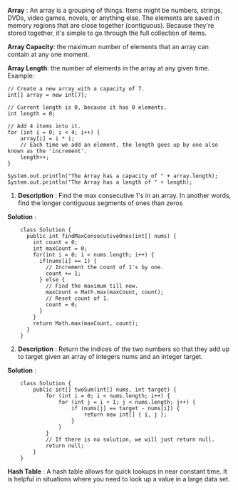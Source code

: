 **Array** : An array is a grouping of things. Items might be numbers, strings, DVDs, video games, novels, or anything else. The elements are saved in memory regions that are close together (contiguous). Because they're stored together, it's simple to go through the full collection of items.

**Array Capacity**: the maximum number of elements that an array can contain at any one moment.

**Array Length**: the number of elements in the array at any given time. Example:

```
// Create a new array with a capacity of 7.
int[] array = new int[7];

// Current length is 0, because it has 0 elements.
int length = 0;

// Add 4 items into it.
for (int i = 0; i < 4; i++) {
    array[i] = i * i;
    // Each time we add an element, the length goes up by one also known as the 'increment'.
    length++;
}

System.out.println("The Array has a capacity of " + array.length);
System.out.println("The Array has a length of " + length);
```

1. **Description** : Find the max consecutive 1's in an array. In another words, find the longer contiguous segments of ones than zeros

  **Solution** :
```
    class Solution {
      public int findMaxConsecutiveOnes(int[] nums) {
        int count = 0;
        int maxCount = 0;
        for(int i = 0; i < nums.length; i++) {
          if(nums[i] == 1) {
            // Increment the count of 1's by one.
            count += 1;
          } else {
            // Find the maximum till now.
            maxCount = Math.max(maxCount, count);
            // Reset count of 1.
            count = 0;
          }
        }
        return Math.max(maxCount, count);
      }
    }
```

2. **Description** : Return the indices of the two numbers so that they add up to target given an array of integers nums and an integer target.

  **Solution** :
```
    class Solution {
        public int[] twoSum(int[] nums, int target) {
            for (int i = 0; i < nums.length; i++) {
                for (int j = i + 1; j < nums.length; j++) {
                    if (nums[j] == target - nums[i]) {
                        return new int[] { i, j };
                    }
                }
            }
            // If there is no solution, we will just return null.
            return null;
        }
    }
```

**Hash Table** : A hash table allows for quick lookups in near constant time. It is helpful in situations where you need to look up a value in a large data set.